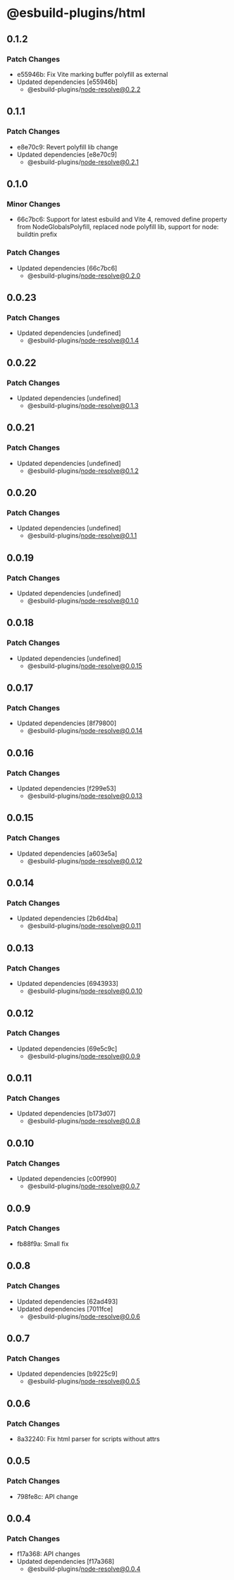 # @esbuild-plugins/html

## 0.1.2

### Patch Changes

-   e55946b: Fix Vite marking buffer polyfill as external
-   Updated dependencies [e55946b]
    -   @esbuild-plugins/node-resolve@0.2.2

## 0.1.1

### Patch Changes

-   e8e70c9: Revert polyfill lib change
-   Updated dependencies [e8e70c9]
    -   @esbuild-plugins/node-resolve@0.2.1

## 0.1.0

### Minor Changes

-   66c7bc6: Support for latest esbuild and Vite 4, removed define property from NodeGlobalsPolyfill, replaced node polyfill lib, support for node: buildtin prefix

### Patch Changes

-   Updated dependencies [66c7bc6]
    -   @esbuild-plugins/node-resolve@0.2.0

## 0.0.23

### Patch Changes

-   Updated dependencies [undefined]
    -   @esbuild-plugins/node-resolve@0.1.4

## 0.0.22

### Patch Changes

-   Updated dependencies [undefined]
    -   @esbuild-plugins/node-resolve@0.1.3

## 0.0.21

### Patch Changes

-   Updated dependencies [undefined]
    -   @esbuild-plugins/node-resolve@0.1.2

## 0.0.20

### Patch Changes

-   Updated dependencies [undefined]
    -   @esbuild-plugins/node-resolve@0.1.1

## 0.0.19

### Patch Changes

-   Updated dependencies [undefined]
    -   @esbuild-plugins/node-resolve@0.1.0

## 0.0.18

### Patch Changes

-   Updated dependencies [undefined]
    -   @esbuild-plugins/node-resolve@0.0.15

## 0.0.17

### Patch Changes

-   Updated dependencies [8f79800]
    -   @esbuild-plugins/node-resolve@0.0.14

## 0.0.16

### Patch Changes

-   Updated dependencies [f299e53]
    -   @esbuild-plugins/node-resolve@0.0.13

## 0.0.15

### Patch Changes

-   Updated dependencies [a603e5a]
    -   @esbuild-plugins/node-resolve@0.0.12

## 0.0.14

### Patch Changes

-   Updated dependencies [2b6d4ba]
    -   @esbuild-plugins/node-resolve@0.0.11

## 0.0.13

### Patch Changes

-   Updated dependencies [6943933]
    -   @esbuild-plugins/node-resolve@0.0.10

## 0.0.12

### Patch Changes

-   Updated dependencies [69e5c9c]
    -   @esbuild-plugins/node-resolve@0.0.9

## 0.0.11

### Patch Changes

-   Updated dependencies [b173d07]
    -   @esbuild-plugins/node-resolve@0.0.8

## 0.0.10

### Patch Changes

-   Updated dependencies [c00f990]
    -   @esbuild-plugins/node-resolve@0.0.7

## 0.0.9

### Patch Changes

-   fb88f9a: Small fix

## 0.0.8

### Patch Changes

-   Updated dependencies [62ad493]
-   Updated dependencies [7011fce]
    -   @esbuild-plugins/node-resolve@0.0.6

## 0.0.7

### Patch Changes

-   Updated dependencies [b9225c9]
    -   @esbuild-plugins/node-resolve@0.0.5

## 0.0.6

### Patch Changes

-   8a32240: Fix html parser for scripts without attrs

## 0.0.5

### Patch Changes

-   798fe8c: API change

## 0.0.4

### Patch Changes

-   f17a368: API changes
-   Updated dependencies [f17a368]
    -   @esbuild-plugins/node-resolve@0.0.4
